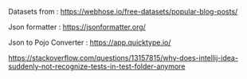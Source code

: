 Datasets from : 
https://webhose.io/free-datasets/popular-blog-posts/


Json formatter : 
https://jsonformatter.org/


Json to Pojo Converter : 
https://app.quicktype.io/



https://stackoverflow.com/questions/13157815/why-does-intellij-idea-suddenly-not-recognize-tests-in-test-folder-anymore